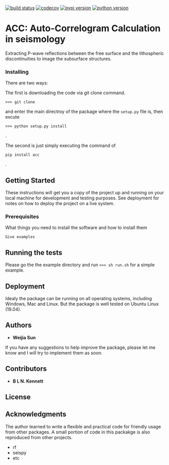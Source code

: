 

[![build status](https://travis-ci.org/trichter/rf.svg?branch=master)](https://travis-ci.org/trichter/rf)
[![codecov](https://codecov.io/gh/trichter/rf/branch/master/graph/badge.svg)](https://codecov.io/gh/trichter/rf)
[![pypi version](https://img.shields.io/pypi/v/rf.svg)](https://pypi.python.org/pypi/rf)
[![python version](https://img.shields.io/pypi/pyversions/rf.svg)](https://python.org)

# ACC: Auto-Correlogram Calculation in seismology

Extracting P-wave reflections between the free surface and the lithospheric discontinuities to image the subsurface structures.

### Installing

There are two ways:

The first is downloading the code via git clone command.


```
>>> git clone 
```

and enter the main directroy of the package where the `setup.py` file is, then excute

```
>>> python setup.py install
```
.

The second is just simply executing the command of 

```
pip install acc
```
.

## Getting Started

These instructions will get you a copy of the project up and running on your local machine for development and testing purposes. See deployment for notes on how to deploy the project on a live system.

### Prerequisites

What things you need to install the software and how to install them

```
Give examples
```

## Running the tests

Please go the the example directory and run `>>> sh run.sh` for a simple example.


## Deployment

Idealy the package can be running on all operating systems, including Windows, Mac and Linux. But the package is well tested on Ubuntu Linux (19.04).

## Authors

* **Weijia Sun**

If you have any suggestions to help improve the package, please let me know and I will try to implement them as soon.

## Contributors

* **B L N. Kennett**

## License



## Acknowledgments

The author learned to write a flexible and practical code for friendly usage from other packages. A small portion of code in this packakge is also reproduced from other projects.

* rf
* seispy
* etc

